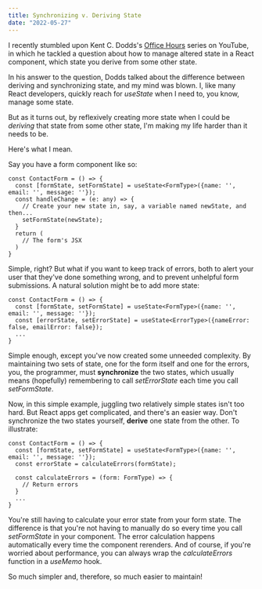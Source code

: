 ```yaml
---
title: Synchronizing v. Deriving State
date: "2022-05-27"
---
```


I recently stumbled upon Kent C. Dodds's [Office Hours](https://youtu.be/uNKWIWgbx9s) series on YouTube, in which he tackled a question about how to manage altered state in a React component, which state you derive from some other state.

In his answer to the question, Dodds talked about the difference between deriving and synchronizing state, and my mind was blown. I, like many React developers, quickly reach for _useState_ when I need to, you know, manage some state.

But as it turns out, by reflexively creating more state when I could be _deriving_ that state from some other state, I'm making my life harder than it needs to be.

Here's what I mean.

Say you have a form component like so:

```tsx
const ContactForm = () => {
  const [formState, setFormState] = useState<FormType>({name: '', email: '', message: ''});
  const handleChange = (e: any) => {
    // Create your new state in, say, a variable named newState, and then...
    setFormState(newState);
  }
  return (
    // The form's JSX
  )
}
```
Simple, right? But what if you want to keep track of errors, both to alert your user that they've done something wrong, and to prevent unhelpful form submissions.
A natural solution might be to add more state:
```tsx
const ContactForm = () => {
  const [formState, setFormState] = useState<FormType>({name: '', email: '', message: ''});
  const [errorState, setErrorState] = useState<ErrorType>({nameError: false, emailError: false});
  ...
}
```
Simple enough, except you've now created some unneeded complexity. By maintaining two sets of state, one for the form itself and one for the errors, you, the programmer, must **synchronize** the two states, which usually means (hopefully) remembering to call _setErrorState_ each time you call _setFormState_.

Now, in this simple example, juggling two relatively simple states isn't too hard. But React apps get complicated, and there's an easier way. Don't synchronize the two states yourself, **derive** one state from the other. To illustrate:

```tsx
const ContactForm = () => {
  const [formState, setFormState] = useState<FormType>({name: '', email: '', message: ''});
  const errorState = calculateErrors(formState);
  
  const calculateErrors = (form: FormType) => {
    // Return errors
  }
  ...
}
```
You're still having to calculate your error state from your form state. The difference is that you're not having to manually do so every time you call _setFormState_ in your component. The error calculation happens automatically every time the component rerenders. And of course, if you're worried about performance, you can always wrap the _calculateErrors_ function in a _useMemo_ hook.

So much simpler and, therefore, so much easier to maintain! 